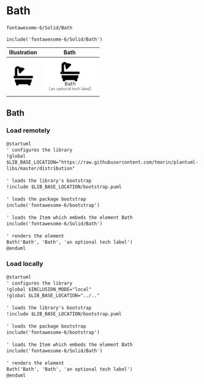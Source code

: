 # Bath


```text
fontawesome-6/Solid/Bath
```

```text
include('fontawesome-6/Solid/Bath')
```



| Illustration | Bath |
| :---: | :---: |
| ![illustration for Illustration](../../fontawesome-6/Solid/Bath.png) | ![illustration for Bath](../../fontawesome-6/Solid/Bath.Local.png) |




## Bath

### Load remotely
```plantuml
@startuml
' configures the library
!global $LIB_BASE_LOCATION="https://raw.githubusercontent.com/tmorin/plantuml-libs/master/distribution"

' loads the library's bootstrap
!include $LIB_BASE_LOCATION/bootstrap.puml

' loads the package bootstrap
include('fontawesome-6/bootstrap')

' loads the Item which embeds the element Bath
include('fontawesome-6/Solid/Bath')

' renders the element
Bath('Bath', 'Bath', 'an optional tech label')
@enduml
```

### Load locally
```plantuml
@startuml
' configures the library
!global $INCLUSION_MODE="local"
!global $LIB_BASE_LOCATION="../.."

' loads the library's bootstrap
!include $LIB_BASE_LOCATION/bootstrap.puml

' loads the package bootstrap
include('fontawesome-6/bootstrap')

' loads the Item which embeds the element Bath
include('fontawesome-6/Solid/Bath')

' renders the element
Bath('Bath', 'Bath', 'an optional tech label')
@enduml
```

